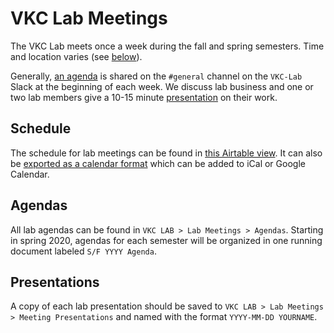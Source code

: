 # VKC Lab Meetings

The VKC Lab meets once a week during the fall and spring semesters. Time and location varies (see [below](#schedule)).

Generally, [an agenda](#agendas) is shared on the `#general` channel on the `VKC-Lab` Slack at the beginning of each week. We discuss lab business and one or two lab members give a 10-15 minute [presentation](#presentations) on their work.

## Schedule

The schedule for lab meetings can be found in [this Airtable view](https://airtable.com/shrhkxQgCqwWbmQvW). It can also be [exported as a calendar format](https://support.airtable.com/hc/en-us/articles/225050348-Integrating-Airtable-with-external-calendar-applications-e-g-Google-Calendar-Microsoft-Outlook-Apple-Calendar-) which can be added to iCal or Google Calendar.

## Agendas

All lab agendas can be found in `VKC LAB > Lab Meetings > Agendas`. Starting in spring 2020, agendas for each semester will be organized in one running document labeled `S/F YYYY Agenda`.

## Presentations

A copy of each lab presentation should be saved to `VKC LAB > Lab Meetings > Meeting Presentations` and named with the format `YYYY-MM-DD YOURNAME`.
